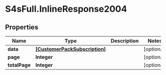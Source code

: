 # S4sFull.InlineResponse2004

## Properties
Name | Type | Description | Notes
------------ | ------------- | ------------- | -------------
**data** | [**[CustomerPackSubscription]**](CustomerPackSubscription.md) |  | [optional] 
**page** | **Integer** |  | [optional] 
**totalPage** | **Integer** |  | [optional] 


